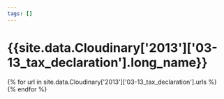 ```yaml
---
tags: []
---
```

<div itemscope itemtype="http://schema.org/Photograph">
  <h1>{{site.data.Cloudinary['2013']['03-13_tax_declaration'].long_name}}</h1>
  {% for url in site.data.Cloudinary['2013']['03-13_tax_declaration'].urls %}
    <a itemprop="image" class="swipebox" title="" href="{{ site.cloudinary.baseurl }}/{{ url }}">
      <img alt="" itemprop="thumbnailUrl" src="{{ site.cloudinary.baseurl }}/h_150/{{ url }}" />
      <meta itemprop="isFamilyFriendly" content="true" />
    </a>
  {% endfor %}
</div>
